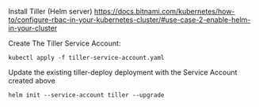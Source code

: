 Install Tiller (Helm server)
https://docs.bitnami.com/kubernetes/how-to/configure-rbac-in-your-kubernetes-cluster/#use-case-2-enable-helm-in-your-cluster

Create The Tiller Service Account:
```
kubectl apply -f tiller-service-account.yaml
```

Update the existing tiller-deploy deployment with the Service Account created above
```
helm init --service-account tiller --upgrade
```